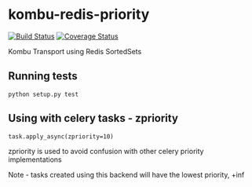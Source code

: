 # kombu-redis-priority

[![Build Status](https://travis-ci.org/Captricity/kombu-redis-priority.svg?branch=master)](https://travis-ci.org/Captricity/kombu-redis-priority) [![Coverage Status](https://coveralls.io/repos/Captricity/kombu-redis-priority/badge.png?branch=master)](https://coveralls.io/r/Captricity/kombu-redis-priority?branch=master)

Kombu Transport using Redis SortedSets

## Running tests

    python setup.py test

## Using with celery tasks - zpriority

    task.apply_async(zpriority=10)

zpriority is used to avoid confusion with other celery priority implementations

Note - tasks created using this backend will have the lowest priority, +inf
